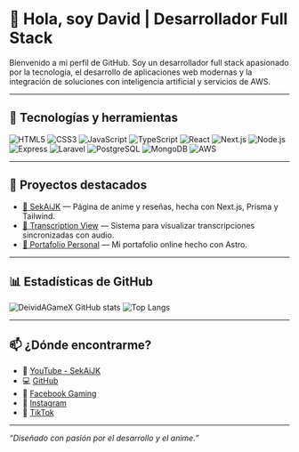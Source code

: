 # 👋 Hola, soy David | Desarrollador Full Stack

Bienvenido a mi perfil de GitHub. Soy un desarrollador full stack apasionado por la tecnología, el desarrollo de aplicaciones web modernas y la integración de soluciones con inteligencia artificial y servicios de AWS.

---

## 🚀 Tecnologías y herramientas

![HTML5](https://img.shields.io/badge/HTML5-E34F26?style=flat&logo=html5&logoColor=white)
![CSS3](https://img.shields.io/badge/CSS3-1572B6?style=flat&logo=css3&logoColor=white)
![JavaScript](https://img.shields.io/badge/JavaScript-F7DF1E?style=flat&logo=javascript&logoColor=black)
![TypeScript](https://img.shields.io/badge/TypeScript-3178C6?style=flat&logo=typescript&logoColor=white)
![React](https://img.shields.io/badge/React-20232A?style=flat&logo=react&logoColor=61DAFB)
![Next.js](https://img.shields.io/badge/Next.js-000000?style=flat&logo=next.js&logoColor=white)
![Node.js](https://img.shields.io/badge/Node.js-339933?style=flat&logo=node.js&logoColor=white)
![Express](https://img.shields.io/badge/Express.js-404D59?style=flat)
![Laravel](https://img.shields.io/badge/Laravel-F55247?style=flat&logo=laravel&logoColor=white)
![PostgreSQL](https://img.shields.io/badge/PostgreSQL-4169E1?style=flat&logo=postgresql&logoColor=white)
![MongoDB](https://img.shields.io/badge/MongoDB-47A248?style=flat&logo=mongodb&logoColor=white)
![AWS](https://img.shields.io/badge/AWS-232F3E?style=flat&logo=amazon-aws&logoColor=white)

---

## 📌 Proyectos destacados

- [🔗 SekAiJK](https://github.com/DeividAGameX/sekaijk) — Página de anime y reseñas, hecha con Next.js, Prisma y Tailwind.
- [🔗 Transcription View](https://github.com/DeividAGameX/transcription-view) — Sistema para visualizar transcripciones sincronizadas con audio.
- [🔗 Portafolio Personal](https://github.com/DeividAGameX/deividagamex.github.io) — Mi portafolio online hecho con Astro.

---

## 📊 Estadísticas de GitHub

![DeividAGameX GitHub stats](https://github-readme-stats.vercel.app/api?username=DeividAGameX&show_icons=true&theme=tokyonight)
![Top Langs](https://github-readme-stats.vercel.app/api/top-langs/?username=DeividAGameX&layout=compact&theme=tokyonight)

---

## 📫 ¿Dónde encontrarme?

- 🎥 [YouTube - SekAiJK](https://www.youtube.com/@sekaijk)
- 💻 [GitHub](https://github.com/DeividAGameX)
- 📘 [Facebook Gaming](https://www.facebook.com/gaming/Deividag01)
- 📸 [Instagram](https://www.instagram.com/deividagamex/)
- 🎵 [TikTok](https://www.tiktok.com/@deividagamex)

---

_“Diseñado con pasión por el desarrollo y el anime.”_